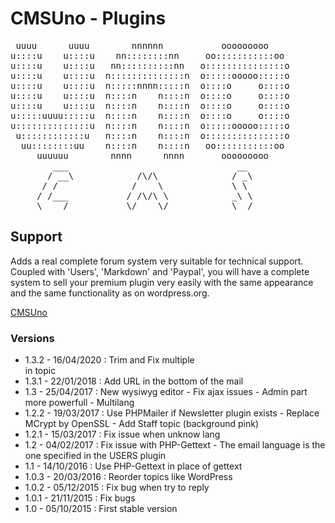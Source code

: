 CMSUno - Plugins
================

<pre>
 uuuu      uuuu        nnnnnn           ooooooooo
u::::u    u::::u    nn::::::::nn     oo:::::::::::oo
u::::u    u::::u   nn::::::::::nn   o:::::::::::::::o
u::::u    u::::u  n::::::::::::::n  o:::::ooooo:::::o
u::::u    u::::u  n:::::nnnn:::::n  o::::o     o::::o
u::::u    u::::u  n::::n    n::::n  o::::o     o::::o
u::::u    u::::u  n::::n    n::::n  o::::o     o::::o
u:::::uuuu:::::u  n::::n    n::::n  o::::o     o::::o
u::::::::::::::u  n::::n    n::::n  o:::::ooooo:::::o
 u::::::::::::u   n::::n    n::::n  o:::::::::::::::o
  uu::::::::uu    n::::n    n::::n   oo:::::::::::oo
     uuuuuu        nnnn      nnnn       ooooooooo
        ___                                __
       / __\            /\/\              / _\
      / /              /    \             \ \
     / /___           / /\/\ \            _\ \
     \____/           \/    \/            \__/
</pre>

## Support ##

Adds a real complete forum system very suitable for technical support.
Coupled with 'Users', 'Markdown' and 'Paypal', you will have a complete system to sell your premium plugin very easily with the same appearance and the same functionality as on wordpress.org.

[CMSUno](https://github.com/boiteasite/cmsuno)

### Versions ###

* 1.3.2 - 16/04/2020 : Trim and Fix multiple <br> in topic
* 1.3.1 - 22/01/2018 : Add URL in the bottom of the mail
* 1.3 - 25/04/2017 : New wysiwyg editor - Fix ajax issues - Admin part more powerfull - Multilang
* 1.2.2 - 19/03/2017 : Use PHPMailer if Newsletter plugin exists - Replace MCrypt by OpenSSL - Add Staff topic (background pink)
* 1.2.1 - 15/03/2017 : Fix issue when unknow lang
* 1.2 - 04/02/2017 : Fix issue with PHP-Gettext - The email language is the one specified in the USERS plugin
* 1.1 - 14/10/2016 : Use PHP-Gettext in place of gettext
* 1.0.3 - 20/03/2016 : Reorder topics like WordPress
* 1.0.2 - 05/12/2015 : Fix bug when try to reply
* 1.0.1 - 21/11/2015 : Fix bugs
* 1.0 - 05/10/2015 : First stable version